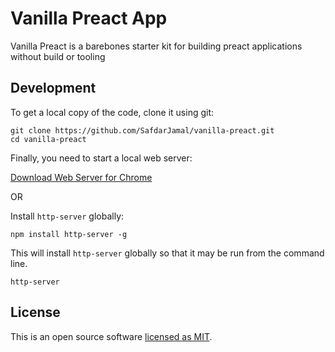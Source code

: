 # Vanilla Preact App

Vanilla Preact is a barebones starter kit for building preact applications without build or tooling

## Development

To get a local copy of the code, clone it using git:

```
git clone https://github.com/SafdarJamal/vanilla-preact.git
cd vanilla-preact
```

Finally, you need to start a local web server:

[Download Web Server for Chrome](https://chrome.google.com/webstore/detail/web-server-for-chrome/ofhbbkphhbklhfoeikjpcbhemlocgigb)

OR

Install `http-server` globally:

```
npm install http-server -g
```

This will install `http-server` globally so that it may be run from the command line.

```
http-server
```

## License

This is an open source software [licensed as MIT](https://github.com/SafdarJamal/hacker-news/blob/master/LICENSE).
